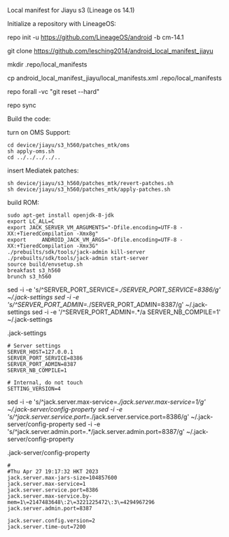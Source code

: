 Local manifest for Jiayu s3 (Lineage os 14.1) 


Initialize a repository with LineageOS:

repo init -u https://github.com/LineageOS/android -b cm-14.1

git clone https://github.com/lesching2014/android_local_manifest_jiayu

mkdir .repo/local_manifests

cp android_local_manifest_jiayu/local_manifests.xml .repo/local_manifests

repo forall -vc "git reset --hard"

repo sync 

Build the code:

turn on OMS Support:
```
cd device/jiayu/s3_h560/patches_mtk/oms
sh apply-oms.sh
cd ../../../../..
```

insert Mediatek patches:
```
sh device/jiayu/s3_h560/patches_mtk/revert-patches.sh
sh device/jiayu/s3_h560/patches_mtk/apply-patches.sh
```

build ROM:
```
sudo apt-get install openjdk-8-jdk
export LC_ALL=C
export JACK_SERVER_VM_ARGUMENTS="-Dfile.encoding=UTF-8 -XX:+TieredCompilation -Xmx8g"
export     ANDROID_JACK_VM_ARGS="-Dfile.encoding=UTF-8 -XX:+TieredCompilation -Xmx3G"
./prebuilts/sdk/tools/jack-admin kill-server
./prebuilts/sdk/tools/jack-admin start-server
source build/envsetup.sh
breakfast s3_h560
brunch s3_h560
```

sed -i -e 's/^SERVER_PORT_SERVICE=.*/SERVER_PORT_SERVICE=8386/g' ~/.jack-settings
sed -i -e 's/^SERVER_PORT_ADMIN=.*/SERVER_PORT_ADMIN=8387/g' ~/.jack-settings
sed -i -e '/^SERVER_PORT_ADMIN=.*/a SERVER_NB_COMPILE=1' ~/.jack-settings

.jack-settings
```
# Server settings
SERVER_HOST=127.0.0.1
SERVER_PORT_SERVICE=8386
SERVER_PORT_ADMIN=8387
SERVER_NB_COMPILE=1

# Internal, do not touch
SETTING_VERSION=4
```

sed -i -e 's/^jack.server.max-service=.*/jack.server.max-service=1/g' ~/.jack-server/config-property
sed -i -e 's/^jack.server.service.port=.*/jack.server.service.port=8386/g' ~/.jack-server/config-property
sed -i -e 's/^jack.server.admin.port=.*/jack.server.admin.port=8387/g' ~/.jack-server/config-property

.jack-server/config-property
```
#
#Thu Apr 27 19:17:32 HKT 2023
jack.server.max-jars-size=104857600
jack.server.max-service=1
jack.server.service.port=8386
jack.server.max-service.by-mem=1\=2147483648\:2\=3221225472\:3\=4294967296
jack.server.admin.port=8387

jack.server.config.version=2
jack.server.time-out=7200
```
